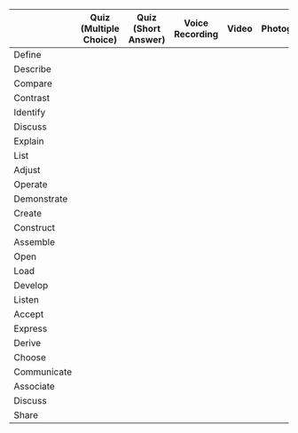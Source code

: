 |                                         | Quiz (Multiple Choice) | Quiz (Short Answer) | Voice Recording | Video | Photograph |   |   |   |   |
|-----------------------------------------|:----------------------:|:-------------------:|:---------------:|:-----:|:----------:|:-:|:-:|:-:|:-:|
| Define                                  |                        |                     |                 |       |            |   |   |   |   |
| Describe                                |                        |                     |                 |       |            |   |   |   |   |
| Compare                                 |                        |                     |                 |       |            |   |   |   |   |
| Contrast                                |                        |                     |                 |       |            |   |   |   |   |
| Identify                                |                        |                     |                 |       |            |   |   |   |   |
| Discuss                                 |                        |                     |                 |       |            |   |   |   |   |
| Explain                                 |                        |                     |                 |       |            |   |   |   |   |
| List                                    |                        |                     |                 |       |            |   |   |   |   |
| Adjust                                  |                        |                     |                 |       |            |   |   |   |   |
| Operate                                 |                        |                     |                 |       |            |   |   |   |   |
| Demonstrate                             |                        |                     |                 |       |            |   |   |   |   |
| Create                                  |                        |                     |                 |       |            |   |   |   |   |
| Construct                               |                        |                     |                 |       |            |   |   |   |   |
| Assemble                                |                        |                     |                 |       |            |   |   |   |   |
| Open                                    |                        |                     |                 |       |            |   |   |   |   |
| Load                                    |                        |                     |                 |       |            |   |   |   |   |
| Develop                                 |                        |                     |                 |       |            |   |   |   |   |
| Listen                                  |                        |                     |                 |       |            |   |   |   |   |
| Accept                                  |                        |                     |                 |       |            |   |   |   |   |
| Express                                 |                        |                     |                 |       |            |   |   |   |   |
| Derive                                  |                        |                     |                 |       |            |   |   |   |   |
| Choose                                  |                        |                     |                 |       |            |   |   |   |   |
| Communicate                             |                        |                     |                 |       |            |   |   |   |   |
| Associate                               |                        |                     |                 |       |            |   |   |   |   |
| Discuss                                 |                        |                     |                 |       |            |   |   |   |   |
| Share                                   |                        |                     |                 |       |            |   |   |   |   |
